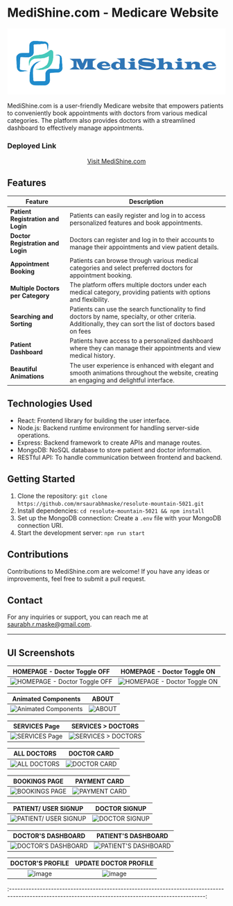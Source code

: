 # MediShine.com - Medicare Website

<div align="center">
  <img src="./src/Images/logox.png" alt="MediShine.com Logo">
</div>

MediShine.com is a user-friendly Medicare website that empowers patients to conveniently book appointments with doctors from various medical categories. The platform also provides doctors with a streamlined dashboard to effectively manage appointments.

### Deployed Link

<div align="center">
  <a href="https://medshine.vercel.app">Visit MediShine.com</a>
</div>

## Features

| Feature                           | Description                                                                                      |
|-----------------------------------|--------------------------------------------------------------------------------------------------|
| **Patient Registration and Login**| Patients can easily register and log in to access personalized features and book appointments. |
| **Doctor Registration and Login** | Doctors can register and log in to their accounts to manage their appointments and view patient details. |
| **Appointment Booking**           | Patients can browse through various medical categories and select preferred doctors for appointment booking. |
| **Multiple Doctors per Category** | The platform offers multiple doctors under each medical category, providing patients with options and flexibility. |
| **Searching and Sorting**         | Patients can use the search functionality to find doctors by name, specialty, or other criteria. Additionally, they can sort the list of doctors based on fees|
| **Patient Dashboard**             | Patients have access to a personalized dashboard where they can manage their appointments and view medical history. |
| **Beautiful Animations**          | The user experience is enhanced with elegant and smooth animations throughout the website, creating an engaging and delightful interface. |

## Technologies Used

- React: Frontend library for building the user interface.
- Node.js: Backend runtime environment for handling server-side operations.
- Express: Backend framework to create APIs and manage routes.
- MongoDB: NoSQL database to store patient and doctor information.
- RESTful API: To handle communication between frontend and backend.

## Getting Started

1. Clone the repository: `git clone https://github.com/mrsaurabhmaske/resolute-mountain-5021.git`
2. Install dependencies: `cd resolute-mountain-5021 && npm install`
3. Set up the MongoDB connection: Create a `.env` file with your MongoDB connection URI.
4. Start the development server: `npm run start`

## Contributions

Contributions to MediShine.com are welcome! If you have any ideas or improvements, feel free to submit a pull request.

## Contact

For any inquiries or support, you can reach me at [saurabh.r.maske@gmail.com](mailto:saurabh.r.maske@gmail.com).

---

## UI Screenshots

|  HOMEPAGE - Doctor Toggle OFF |  HOMEPAGE - Doctor Toggle ON |
|:-----------------------------:|:---------------------------:|
| ![HOMEPAGE - Doctor Toggle OFF](https://github.com/mrsaurabhmaske/resolute-mountain-5021/assets/123891687/0858f1c1-3051-495e-9287-4f66378c1fd2) | ![HOMEPAGE - Doctor Toggle ON](https://github.com/mrsaurabhmaske/resolute-mountain-5021/assets/123891687/cc3fb3fc-3663-4f89-a265-650eea2897e0) |

| Animated Components | ABOUT |
|:-------------------:|:-----:|
| ![Animated Components](https://github.com/mrsaurabhmaske/resolute-mountain-5021/assets/123891687/dc6c4891-147b-4596-a3bb-0d3ae87ea94e) | ![ABOUT](https://github.com/mrsaurabhmaske/resolute-mountain-5021/assets/123891687/85db0f67-ed6b-4b75-8755-54a004b6b1c2) |

| SERVICES Page | SERVICES > DOCTORS |
|:-------------:|:------------------:|
| ![SERVICES Page](https://github.com/mrsaurabhmaske/resolute-mountain-5021/assets/123891687/4d63ae5b-5508-46b4-9b30-2937a3f5c76e) | ![SERVICES > DOCTORS](https://github.com/mrsaurabhmaske/resolute-mountain-5021/assets/123891687/0b36b3ae-4b10-4556-b5a8-9bb2cfdcca20) |

| ALL DOCTORS | DOCTOR CARD |
|:-----------:|:-----------:|
| ![ALL DOCTORS](https://github.com/mrsaurabhmaske/resolute-mountain-5021/assets/123891687/4a042691-4a3c-40b4-aa33-25533e68714f) | ![DOCTOR CARD](https://github.com/mrsaurabhmaske/resolute-mountain-5021/assets/123891687/291f5b84-1a50-497b-a1c4-7f3d7b5e2cdf) |

| BOOKINGS PAGE | PAYMENT CARD |
|:-------------:|:------------:|
| ![BOOKINGS PAGE](https://github.com/mrsaurabhmaske/resolute-mountain-5021/assets/123891687/5932061a-f0ff-46d8-9666-a2983b4c8f1f) | ![PAYMENT CARD](https://github.com/mrsaurabhmaske/resolute-mountain-5021/assets/123891687/de091178-d6c3-4a67-8777-f39897a41784)  |

| PATIENT/ USER SIGNUP | DOCTOR SIGNUP |
|:-------------------:|:-------------:|
| ![PATIENT/ USER SIGNUP](https://github.com/mrsaurabhmaske/resolute-mountain-5021/assets/123891687/012ecbce-bb6f-4c74-a20d-fdf8ae24dbfc) | ![DOCTOR SIGNUP](https://github.com/mrsaurabhmaske/resolute-mountain-5021/assets/123891687/8cb9e938-91dd-4c2e-8e15-2289513b4290) |

| DOCTOR'S DASHBOARD | PATIENT'S DASHBOARD |
|:------------------:|:------------------:|
| ![DOCTOR'S DASHBOARD](https://github.com/mrsaurabhmaske/resolute-mountain-5021/assets/123891687/313174b5-4e62-4f2e-a964-b96867d14fd7) | ![PATIENT'S DASHBOARD](https://github.com/mrsaurabhmaske/resolute-mountain-5021/assets/123891687/7e1b5064-e539-4e2b-b264-6afb0b20e4bf)  |

|DOCTOR'S PROFILE | UPDATE DOCTOR PROFILE |
|:---------------:|:---------------------:|
| ![image](https://github.com/mrsaurabhmaske/resolute-mountain-5021/assets/123891687/16121010-7c30-4f51-aa57-59a74447daa3) | ![image](https://github.com/mrsaurabhmaske/resolute-mountain-5021/assets/123891687/6f29baf3-9cf9-4c1c-b587-efe38eb012f3) |

:----------------------------------------------------------------------------------------------------------------------------------------------------:
